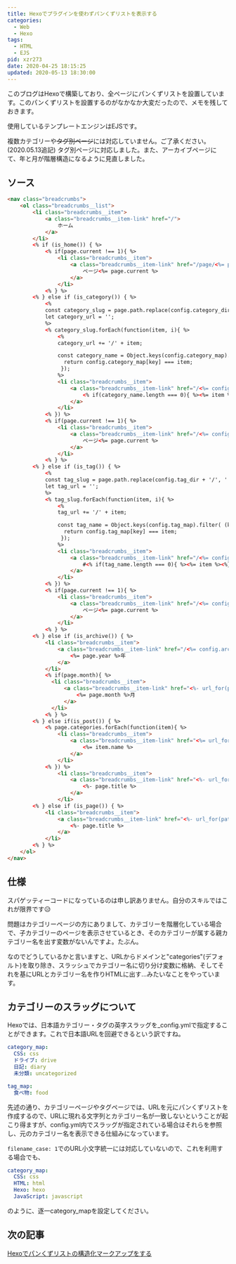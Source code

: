 ```yaml
---
title: Hexoでプラグインを使わずパンくずリストを表示する
categories:
  - Web
  - Hexo
tags:
  - HTML
  - EJS
pid: xzr273
date: 2020-04-25 18:15:25
updated: 2020-05-13 18:30:00
---
```


このブログはHexoで構築しており、全ページにパンくずリストを設置しています。このパンくずリストを設置するのがなかなか大変だったので、メモを残しておきます。

使用しているテンプレートエンジンはEJSです。

<div class="alert caution">
  複数カテゴリーや<del>タグ別ページ</del>には対応していません。ご了承ください。
</div>

<div class="alert notice">
  (2020.05.13追記) タグ別ページに対応しました。また、アーカイブページにて、年と月が階層構造になるように見直しました。
</div>


## ソース

```html
<nav class="breadcrumbs">
    <ol class="breadcrumbs__list">
        <li class="breadcrumbs__item">
            <a class="breadcrumbs__item-link" href="/">
                ホーム
            </a>
        </li>
        <% if (is_home()) { %>
            <% if(page.current !== 1){ %>
                <li class="breadcrumbs__item">
                    <a class="breadcrumbs__item-link" href="/page/<%= page.current %>/">
                        ページ<%= page.current %>
                    </a>
                </li>
            <% } %>
        <% } else if (is_category()) { %>
            <%
            const category_slug = page.path.replace(config.category_dir + '/', '').replace(/\/page\/.+/,'').replace(/\/index.html/, '').split('/');
            let category_url = '';
            %>
            <% category_slug.forEach(function(item, i){ %>
                <%
                category_url += '/' + item;

                const category_name = Object.keys(config.category_map).filter( (key) => {
                  return config.category_map[key] === item;
                 });
                %>
                <li class="breadcrumbs__item">
                    <a class="breadcrumbs__item-link" href="/<%= config.category_dir %><%= category_url %>/">
                        <% if(category_name.length === 0){ %><%= item %><%}else{%><%= category_name %><%}%>
                    </a>
                </li>
            <% }) %>
            <% if(page.current !== 1){ %>
                <li class="breadcrumbs__item">
                    <a class="breadcrumbs__item-link" href="/<%= config.category_dir %><%= category_url %>/page/<%= page.current %>/">
                        ページ<%= page.current %>
                    </a>
                </li>
            <% } %>
        <% } else if (is_tag()) { %>
            <%
            const tag_slug = page.path.replace(config.tag_dir + '/', '').replace(/\/page\/.+/,'').replace(/\/index.html/, '').split('/');
            let tag_url = '';
            %>
            <% tag_slug.forEach(function(item, i){ %>
                <%
                tag_url += '/' + item;

                const tag_name = Object.keys(config.tag_map).filter( (key) => {
                  return config.tag_map[key] === item;
                 });
                %>
                <li class="breadcrumbs__item">
                    <a class="breadcrumbs__item-link" href="/<%= config.tag_dir %><%= tag_url %>/">
                        #<% if(tag_name.length === 0){ %><%= item %><%}else{%><%= tag_name %><%}%>
                    </a>
                </li>
            <% }) %>
            <% if(page.current !== 1){ %>
                <li class="breadcrumbs__item">
                    <a class="breadcrumbs__item-link" href="/<%= config.tag_dir %><%= tag_url %>/page/<%= page.current %>/">
                        ページ<%= page.current %>
                    </a>
                </li>
            <% } %>
        <% } else if (is_archive()) { %>
            <li class="breadcrumbs__item">
                <a class="breadcrumbs__item-link" href="/<%= config.archive_dir %>/<%= page.year %>/">
                    <%= page.year %>年
                </a>
            </li>
            <% if(page.month){ %>
              <li class="breadcrumbs__item">
                  <a class="breadcrumbs__item-link" href="<%- url_for(path) %>">
                      <%= page.month %>月
                  </a>
              </li>
            <% } %>
        <% } else if(is_post()) { %>
            <% page.categories.forEach(function(item){ %>
                <li class="breadcrumbs__item">
                    <a class="breadcrumbs__item-link" href="<%= url_for(item.path) %>">
                        <%= item.name %>
                    </a>
                </li>
            <% }) %>
                <li class="breadcrumbs__item">
                    <a class="breadcrumbs__item-link" href="<%- url_for(path) %>">
                        <%- page.title %>
                    </a>
                </li>
        <% } else if (is_page()) { %>
            <li class="breadcrumbs__item">
                <a class="breadcrumbs__item-link" href="<%- url_for(path) %>">
                    <%- page.title %>
                </a>
            </li>
        <% } %>
    </ol>
</nav>
```

## 仕様

スパゲッティーコードになっているのは申し訳ありません。自分のスキルではこれが限界です😥

問題はカテゴリーページの方にありまして、カテゴリーを階層化している場合で、子カテゴリーのページを表示させているとき、そのカテゴリーが属する親カテゴリー名を出す変数がないんですよ。たぶん。

なのでどうしているかと言いますと、URLからドメインと"categories"(デフォルト)を取り除き、スラッシュでカテゴリー名に切り分け変数に格納、そしてそれを基にURLとカテゴリー名を作りHTMLに出す...みたいなことをやっています。


## カテゴリーのスラッグについて

Hexoでは、日本語カテゴリー・タグの英字スラッグを_config.ymlで指定することができます。これで日本語URLを回避できるという訳ですね。

```yml
category_map:
  CSS: css
  ドライブ: drive
  日記: diary
  未分類: uncategorized

tag_map:
  食べ物: food
```

先述の通り、カテゴリーページやタグページでは、URLを元にパンくずリストを作成するので、URLに現れる文字列とカテゴリー名が一致しないということが起こり得ますが、config.yml内でスラッグが指定されている場合はそれらを参照し、元のカテゴリー名を表示できる仕組みになっています。

`filename_case: 1`でのURL小文字統一には対応していないので、これを利用する場合でも、

```yml
category_map:
  CSS: css
  HTML: html
  Hexo: hexo
  JavaScript: javascript
```

のように、逐一category_mapを設定してください。


## 次の記事

[Hexoでパンくずリストの構造化マークアップをする](/post/surt79/)
